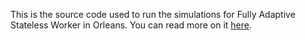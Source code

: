 This is the source code used to run the simulations for Fully Adaptive Stateless Worker in Orleans. You can read more on it [here](https://www.ledjonbehluli.com/posts/orleans_fully_adaptive_stateless_worker/).
